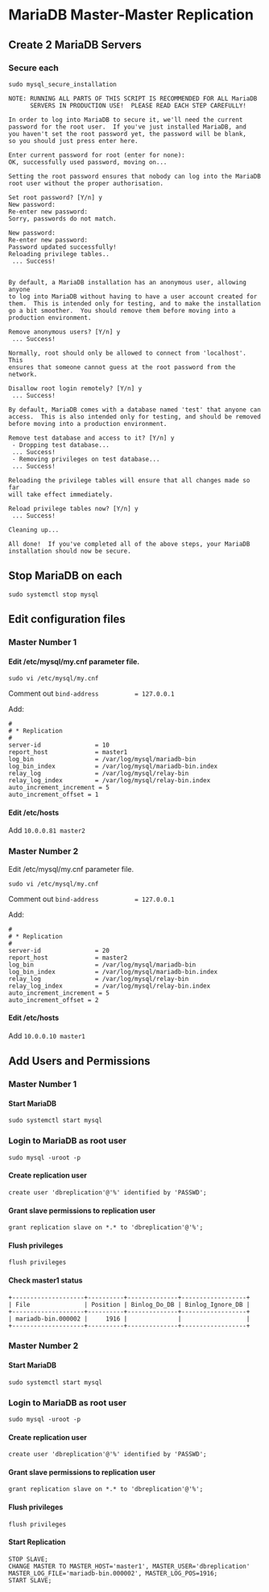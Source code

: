 # MariaDB Master-Master Replication

## Create 2 MariaDB Servers

### Secure each
```
sudo mysql_secure_installation

NOTE: RUNNING ALL PARTS OF THIS SCRIPT IS RECOMMENDED FOR ALL MariaDB
      SERVERS IN PRODUCTION USE!  PLEASE READ EACH STEP CAREFULLY!

In order to log into MariaDB to secure it, we'll need the current
password for the root user.  If you've just installed MariaDB, and
you haven't set the root password yet, the password will be blank,
so you should just press enter here.

Enter current password for root (enter for none): 
OK, successfully used password, moving on...

Setting the root password ensures that nobody can log into the MariaDB
root user without the proper authorisation.

Set root password? [Y/n] y
New password: 
Re-enter new password: 
Sorry, passwords do not match.

New password: 
Re-enter new password: 
Password updated successfully!
Reloading privilege tables..
 ... Success!


By default, a MariaDB installation has an anonymous user, allowing anyone
to log into MariaDB without having to have a user account created for
them.  This is intended only for testing, and to make the installation
go a bit smoother.  You should remove them before moving into a
production environment.

Remove anonymous users? [Y/n] y
 ... Success!

Normally, root should only be allowed to connect from 'localhost'.  This
ensures that someone cannot guess at the root password from the network.

Disallow root login remotely? [Y/n] y
 ... Success!

By default, MariaDB comes with a database named 'test' that anyone can
access.  This is also intended only for testing, and should be removed
before moving into a production environment.

Remove test database and access to it? [Y/n] y
 - Dropping test database...
 ... Success!
 - Removing privileges on test database...
 ... Success!

Reloading the privilege tables will ensure that all changes made so far
will take effect immediately.

Reload privilege tables now? [Y/n] y
 ... Success!

Cleaning up...

All done!  If you've completed all of the above steps, your MariaDB
installation should now be secure.
```

## Stop MariaDB on each

```
sudo systemctl stop mysql
```
## Edit configuration files

### Master Number 1

#### Edit /etc/mysql/my.cnf parameter file.

`sudo vi /etc/mysql/my.cnf`

Comment out `bind-address          = 127.0.0.1`

Add:
```
#
# * Replication
#
server-id               = 10
report_host             = master1
log_bin                 = /var/log/mysql/mariadb-bin
log_bin_index           = /var/log/mysql/mariadb-bin.index
relay_log               = /var/log/mysql/relay-bin
relay_log_index         = /var/log/mysql/relay-bin.index
auto_increment_increment = 5
auto_increment_offset = 1
```
#### Edit /etc/hosts

Add 
```10.0.0.81 master2```

### Master Number 2

Edit /etc/mysql/my.cnf parameter file.

`sudo vi /etc/mysql/my.cnf`

Comment out `bind-address          = 127.0.0.1`

Add:
```
#
# * Replication
#
server-id               = 20
report_host             = master2
log_bin                 = /var/log/mysql/mariadb-bin
log_bin_index           = /var/log/mysql/mariadb-bin.index
relay_log               = /var/log/mysql/relay-bin
relay_log_index         = /var/log/mysql/relay-bin.index
auto_increment_increment = 5
auto_increment_offset = 2
```

#### Edit /etc/hosts

Add 
```10.0.0.10 master1```

## Add Users and Permissions

### Master Number 1

#### Start MariaDB

```sudo systemctl start mysql```

### Login to MariaDB as root user

```sudo mysql -uroot -p```

#### Create replication user

```create user 'dbreplication'@'%' identified by 'PASSWD';```

#### Grant slave permissions to replication user

```grant replication slave on *.* to 'dbreplication'@'%';```

#### Flush privileges

```flush privileges```

#### Check master1 status

```MariaDB [(none)]> show master status;
+--------------------+----------+--------------+------------------+
| File               | Position | Binlog_Do_DB | Binlog_Ignore_DB |
+--------------------+----------+--------------+------------------+
| mariadb-bin.000002 |     1916 |              |                  |
+--------------------+----------+--------------+------------------+
```

### Master Number 2

#### Start MariaDB

```sudo systemctl start mysql```

### Login to MariaDB as root user

```sudo mysql -uroot -p```

#### Create replication user

```create user 'dbreplication'@'%' identified by 'PASSWD';```

#### Grant slave permissions to replication user

```grant replication slave on *.* to 'dbreplication'@'%';```

#### Flush privileges

```flush privileges```

#### Start Replication

```
STOP SLAVE;
CHANGE MASTER TO MASTER_HOST='master1', MASTER_USER='dbreplication' MASTER_LOG_FILE='mariadb-bin.000002', MASTER_LOG_POS=1916;
START SLAVE;
```

